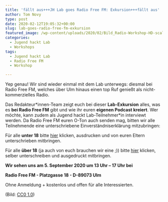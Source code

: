 ```yaml
---
title: 'fällt aus+++JH Lab goes Radio Free FM: Exkursion+++fällt aus'
author: Tom Novy
type: post
date: 2020-02-12T19:05:32+00:00
slug: lab-goes-radio-free-fm-exkursion
featured_image: /wp-content/uploads/2020/02/Bild_Radio-Workshop-HD-scaled-e1581526441530.jpg
categories:
  - Jugend hackt Lab
  - Workshops
tags:
  - Jugend hackt Lab
  - Radio Free FM
  - Workshop

---
```

Yep genau! Wir sind wieder einmal mit dem Lab unterwegs: diesmal bei Radio Free FM, welches über Ulm hinaus einen top Ruf genießt als nicht-kommerzielles Radio.

Das Redakteur\*innen-Team zeigt euch bei dieser **Lab-Exkursion** alles, was es **bei Radio Free FM** gibt und wie ihr euren **eigenen Podcast kreiert**. Wer möchte, kann zudem als Jugend hackt Lab-Teilnehmer*in interviewt werden. Da Radio Free FM euren O-Ton auch senden mag, bitten wir alle Teilnehmende eine unterschriebene Einverständniserklärung mitzubringen:

Für alle **unter 18** bitte [hier][1] klicken, ausdrucken und von euren Eltern unterschrieben mitbringen.

Für alle **über 18** (ja auch von euch brauchen wir eine ;)) bitte [hier][2] klicken, selber unterschreiben und ausgedruckt mitbringen.

**Wir sehen uns am 5. September 2020 um 13 Uhr &#8211; 17 Uhr bei**

**Radio Free FM - Platzgasse 18 - D-89073 Ulm**

Ohne Anmeldung + kostenlos und offen für alle Interessierten.

(Bild: [CC0 1.0][3])

 [1]: /wp-content/uploads/2020/02/Rechtefreistellung_Kinder_freeFM.pdf
 [2]: /wp-content/uploads/2020/02/Rechtefreistellung_Erwachsene_freeFM.pdf
 [3]: https://pxhere.com/en/photo/606041
